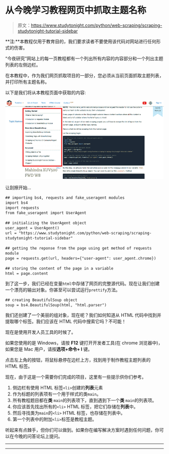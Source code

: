 # 从今晚学习教程网页中抓取主题名称

> 原文：<https://www.studytonight.com/python/web-scraping/scraping-studytonight-tutorial-sidebar>

**注:**本教程仅用于教育目的，我们要求读者不要使用该代码对网站进行任何形式的伤害。

“今夜研究”网站上的每一页教程都有一个列出所有内容的内容部分和一个列出主题列表的左侧边栏。

在本教程中，作为我们网页抓取项目的一部分，您必须从当前页面抓取主题列表，并打印所有主题名称。

以下是我们将从本教程页面中获取的内容:

![Studytonight Sidebar tutorial topics](img/6eb881e79b9b719f07878bb5061a480e.png)

让刮擦开始...

```
## importing bs4, requests and fake_useragent modules
import bs4
import requests
from fake_useragent import UserAgent

## initializing the UserAgent object
user_agent = UserAgent()
url = "https://www.studytonight.com/python/web-scraping/scraping-studytonight-tutorial-sidebar"

## getting the reponse from the page using get method of requests module
page = requests.get(url, headers={"user-agent": user_agent.chrome})

## storing the content of the page in a variable
html = page.content
```

到了这一步，我们已经在变量`html`中存储了网页的完整源代码。现在让我们创建一个漂亮的输出对象。你甚至可以尝试运行`prettify`方法。

```
## creating BeautifulSoup object
soup = bs4.BeautifulSoup(html, "html.parser") 
```

我们还创建了一个美丽的组对象，现在呢？我们如何知道从 HTML 代码中找到并提取哪个标签。我们应该在 HTML 代码中搜索它吗？不可能！

现在是使用开发人员工具的时候了。

如果您使用的是 Windows，请按 **F12** 键打开开发者工具(在 chrome 浏览器中)，如果您是 Mac 用户，请按**选项+命令+ I** 键。

点击左上角的按钮，将鼠标悬停在边栏上方，找到用于制作教程主题列表的 HTML 标签。

现在，由于这是一个需要你们完成的项目，这里有一些提示供你们参考。

1.  侧边栏有使用 HTML 标签`<li>`创建的**列表**元素
2.  作为标题的列表项有一个用于样式的类`main`。
3.  所有教程题目都在**类** `main`的列表项下，直到遇到下一个**类** `main`的列表项。
4.  你应该首先找出所有的`<li>` HTML 标签，把它们存储在**列表**中。
5.  然后寻找类为`main`的`<li>` HTML 标签，也存储在列表中。
6.  第一个列表中的附加`<li>`标签是教程主题。

听起来有点棘手，但你们可以做到。如果你在编写解决方案时遇到任何问题，你可以在今晚的问答论坛上提问。

* * *

* * *